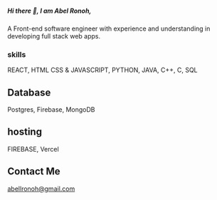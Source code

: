##### Hi there 👋, I am Abel Ronoh,

A Front-end software engineer with experience and understanding in developing full stack web apps.

### skills
REACT, HTML CSS & JAVASCRIPT, PYTHON, JAVA, C++, C, SQL 

## Database
Postgres, Firebase, MongoDB
## hosting
FIREBASE, Vercel

## Contact Me
abellronoh@gmail.com
